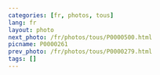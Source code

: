 ```yaml
---
categories: [fr, photos, tous]
lang: fr
layout: photo
next_photo: /fr/photos/tous/P0000500.html
picname: P0000261
prev_photo: /fr/photos/tous/P0000279.html
tags: []
---
```

